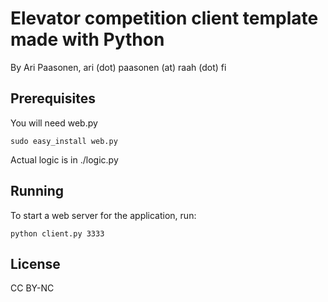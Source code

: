 # Elevator competition client template made with Python

By Ari Paasonen, ari (dot) paasonen (at) raah (dot) fi

## Prerequisites

You will need web.py

    sudo easy_install web.py

Actual logic is in ./logic.py

## Running

To start a web server for the application, run:

    python client.py 3333

## License

CC BY-NC
